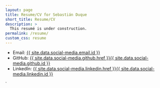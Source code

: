 ```yaml
---
layout: page
title: Resume/CV for Sebastián Duque
short_title: Resume/CV
description: >
  This resumé is under construction.
permalink: /resume/
custom_css: resume
---
```

<!--- Email:  {% include email.html %}--->
- Email:  <a href="{{ site.data.social-media.email.href }}{{ site.data.social-media.email.id }}">{{ site.data.social-media.email.id }}</a>
- GitHub: <a href="{{ site.data.social-media.github.href }}{{ site.data.social-media.github.id }}">{{ site.data.social-media.github.href }}{{ site.data.social-media.github.id }}</a>
- LinkedIn: <a href="{{ site.data.social-media.linkedin.href }}{{ site.data.social-media.linkedin.id }}">{{ site.data.social-media.linkedin.href }}{{ site.data.social-media.linkedin.id }}</a>

<!---
## Objective
I'm seeking a career change to **software development** via an **entry-level or associate**-level position utilizing my demonstrated logical, analytical, and communication skills developed through over 15 years of experience in the fields of science, technology, and education.

Ideally, I'd also be able to incorporate my **scientific training** and **passion for education**, perhaps in the field of **educational technology** or **[LMS][wiki-LMS] curriculum development**.

## Profile
Lifelong hobbyist **programmer**. Advanced degree in **science** with several years of experience as a **researcher** and **educator**. Well-developed **problem solving**, **critical thinking**, **analytical**, and **communication** skills. Passionate about science education, with several years of **teaching**, **tutoring**, and **volunteering** experience. Strong technical background; adept with several **web development** technologies. Quick and eager **learner** with a keen **eye for detail**.


## Skills Summary
- Proven success in teaching, tutoring, and academic writing. Typically have received “excellent” or better student evaluations for courses taught.

- Several years’ experience working in chemical laboratories; proficient in conducting wet-chemistry experiments and syntheses, analytical testing, and other procedures; solid grasp of laboratory safety, chemical hygiene, and proper documentation

- Well-versed in several sub-disciplines of chemistry; experience teaching and developing learning materials for general, organic, and physical chemistry courses

- Adept in the use of ChemDraw, EndNote, Mathematica, and Microsoft Office software (Word, Excel, PowerPoint, Outlook, OneNote)

- Working knowledge of JavaScript, HTML, CSS, git, Jekyll, and various other technologies (Unix, SQL, PHP, Wordpress)


## Education
### Master of Science, Organic Chemistry, 2013–2016.   *[Duke University][Duke], Durham, NC*
- Concentration in physical organic and organometallic chemistry
- [National Science Foundation Graduate Research Fellow][NSF]
- Mentored by Professor [Ross A. Widenhoefer][widenhoefer]
- Thesis title: "A comparative review of computational methods as applied to gold(I) complexes and mechanisms" ([pdf][thesis])
- Graduate coursework in organic reactions, organometallic chemistry, physical organic chemistry, NMR, biomolecular interactions, and modeling complex materials.


### Bachelor of Science, Chemistry, 2008–2011.  *[University of South Carolina Aiken][USCA], Aiken, SC*
- Biology minor (courses in Biochemistry, Molecular Biology, Microbiology, Cancer Biology)
- Thesis title: "Continued Investigations into the [Solvatochromism][wiki-Solvato] of Methylene Violet".
- Scored above the 90th percentile nationally on American Chemical Society standardized exams for General, Organic, Analytical, Physical, and Inorganic Chemistry.
- Graduated *magna cum laude*

### Associate of Science, Computer Technology, 2001–2003.  *Aiken Technical College, Aiken, SC*



## Teaching Experience
### Organic Chemistry Instructor, 2016–2017.  *Duke University, Durham, NC*
I led four 1-hour organic chemistry discussion sessions per week (up to 25 students per session). These discussion sessions emphasized core concepts, problem solving, critical thinking, and effective study habits. Additionally, I led three 3-hour organic chemistry laboratory sections (up to 15 students each) per week; the emphasis here was on core concepts, critical thinking, laboratory skills, and chemical hygiene & safety.
- CHEM 201D – Organic Chemistry I Discussion
- CHEM 202L – Organic Chemistry II Lab

### Certified MCAT OChem Instructor, 2016–present.  *The Princeton Review, Chapel Hill, NC*
I teach organic chemistry review classes as part of an MCAT test-preparation course, with an emphasis on foundational concepts and efficient test-taking and studying practices. As of July 2017 I have taught this course 9 times; each course consists of four 3-hour sessions, with up to 30 students per class.

### Teaching Assistant, 2013–2014.  *Duke University, Durham, NC*
I led three 3-hour physical chemistry laboratory sections (up to 20 students each) per week, with an emphasis on physical chemistry concepts, critical thinking, scientific writing, and chemical hygeine / safety. Additionally, I was in charge of grading Mathematica homework assignments for around 30 students.
- CHEM 301 – Elements of Physical Chemistry
- CHEM 301L – Physical Chemistry Lab
- CHEM 310L – Physical Chemistry I Lab
- CHEM 311L – Physical Chemistry II Lab

### Chemistry Tutor, 2013–2014.  *Duke University, Durham, NC*
I worked one-on-one with students to correct and augment their understanding of general chemistry and organic chemistry concepts.
- CHEM 99 – Introduction to Chemistry
- CHEM 101 – Core Concepts in Chemistry
- CHEM 110 – Honors Chemistry
- CHEM 201 – Organic Chemistry I
- CHEM 202 – Organic Chemistry II

### Laboratory Assistant, 2009–2011.  *University of South Carolina Aiken, Aiken, SC*
I maintained an undergraduate organic chemistry teaching lab, including materials preparation and inventory management. My duties involved overseeing the safe handling, storage, and disposal of chemicals, and keeping the lab tidy and well-organized. I supervised up to 20 students at a time for three 3-hour laboratory class sessions per week, including training the students in the use of GC, FTIR, NMR, and UV-Vis instruments. I also trained two other lab assistants and revised the lab preparation manual.
- CHEM 331L/332L – Organic Chemistry Laboratory I/II

### Chemistry & Physics Tutor, 2009–2011.  *University of South Carolina Aiken, Aiken, SC*
I tutored general chemistry, organic chemistry, and physics students, both individually and in small group sessions.
- CHEM 101 – Introduction to Chemistry
- CHEM 105 – Chemistry in Society
- CHEM 111/112 – General Chemistry I/II
- CHEM 331/332 – Organic Chemistry I/II
- PHYS 101 – Introduction to Physical Science
- PHYS 201/202 – General Physics I/II
- PHYS 211/212 – Essentials of Physics I/II

### Tutor, 2001–2005.  *Aiken Technical College, Aiken, SC*
I assisted students in the subjects of computer science, math, and English.

## Research & Laboratory Experience
### NSF Graduate Research Fellow, 2014–2016.  *Duke University, Durham, NC*
As my graduate research, I investigated the mechanisms and proposed intermediates of gold-catalyzed reactions, and the various computational methods which have been applied to their study. My research was supported by a prestigious [National Science Foundation graduate research fellowship][NSF].

### Methods Technologist, 2012–2013.  *Henkel Electronic Materials, Salisbury, NC*
I coordinated the development and documentation of quality assurance testing methods in a specialty chemicals plant, with a goal of improving the efficiency and reproducibility of test methods and the clarity of written procedures.

### Senior Research Technician, 2011–2012.  *Henkel Electronic Materials, Salisbury, NC*
I assisted both the product/process support team and the research & development team in a specialty chemicals plant. In this role, I performed a variety of functions including small-scale syntheses, analytical testing, and [5S][wiki-5S]/[Lean][wiki-L6s] initiatives.

### Undergraduate Researcher, 2010–2011.  *University of South Carolina Aiken, Aiken, SC*
As my undergraduate research, I investigated the [solvatochromism][wiki-Solvato] of methylene violet in various solvents, quantified via UV-Vis spectroscopy. This research was supported by a competitive [USC Magellan Undergraduate Research Grant][Magellan] and led to one poster presentation and three oral presentations.

## Programming & Technology Experience
### Hobbyist Programmer / Web Developer, 2000–ongoing.
Learning JavaScript, HTML, and CSS via development of websites and small browser-based games.

### Computer Services Assistant, 2008–2010.  *University of South Carolina Aiken, Aiken, SC*
Assisted with installation and maintenance of campus computer equipment and software.

### Senior Technical Support Representative, 2005–2007.  *Knology, Augusta, GA*
Resolved customer Internet issues; occasionally handled escalated calls. Created and maintained database for management of sales accounts.

### Programming Intern, 2003.  *Aiken Technical College, Aiken, SC*
Led a team of fellow students in developing a syllabus- and course-management application, including technical documentation and end-user training.


## Outreach & Service
- Duke Chemistry “Science Under the Stars” volunteer, 2014–2015
- Henkel Employee Activities Committee Chair, 2012
- USC Aiken SEED (Science Education Enrichment Day) volunteer, 2009–2010

## Honors & Awards
- [National Science Foundation Graduate Research Fellowship, 2014–2016][NSF-me]
- Henkel Salisbury Employee of the Month, February 2012
- University of South Carolina Aiken Chemistry Senior of the Year, 2011
- USCA Research Day Gold Medal (oral presentation in the sciences), 2011
- [University of South Carolina Magellan Scholar Undergraduate Research Grant][Magellan], 2011
- University of South Carolina Aiken Physics Student of the Year, 2009

## Professional Affiliations
- American Chemical Society, member, 2009–present
- Women in Science and Engineering, member, 2014–present

## Presentations
**Moore, J. L.**, Fetterolf, M. L. “Solvatochromism of Methylene Violet”
- Oral presentation, University of South Carolina Aiken Research Day, 2011
- Poster presentation, University of South Carolina Research Day, 2011
- Oral presentation, South Carolina Academy of Sciences, 2011

## Certifications
- Certified MCAT Organic Chemistry Instructor, The Princeton Review, 2016


*[MCAT]: Medical College Admission Test
*[GC]: Gas chromatography
*[FTIR]: Fourier-transform Infrared spectroscopy
*[NMR]: Nuclear magnetic resonance spectroscopy
*[UV-Vis]: Ultraviolet-visible spectroscopy
*[USCA]: University of South Carolina Aiken
*[USC]: University of South Carolina


[NSF]: https://www.nsfgrfp.org/
[NSF-me]: https://www.fastlane.nsf.gov/grfp/AwardeeList.do?method=loadAwardeeListByName&lastName=Reel&awardYearNameSearch=A
[widenhoefer]: https://chem.duke.edu/faculty/ross-widenhoefer
[thesis]: https://dukespace.lib.duke.edu/dspace/bitstream/handle/10161/12343/Reel_duke_0066N_13479.pdf
[Duke]: https://chem.duke.edu/
[USCA]: http://www.usca.edu/chemistry/
[Magellan]: http://www.sc.edu/our/magellan.shtml
[wiki-LMS]: https://en.wikipedia.org/wiki/Learning_management_system
[wiki-Solvato]: https://en.wikipedia.org/wiki/Solvatochromism
[wiki-5S]: https://en.wikipedia.org/wiki/5S_(methodology)
[wiki-L6s]: https://en.wikipedia.org/wiki/Lean_Six_Sigma


--->`